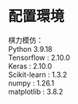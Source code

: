 # 配置環境  
棋力模仿：  
Python 3.9.18  
Tensorflow : 2.10.0  
Keras : 2.10.0  
Scikit-learn : 1.3.2  
numpy : 1.26.1  
matplotlib : 3.8.2  
